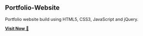 ## Portfolio-Website
Portfolio website build using HTML5, CSS3, JavaScript and jQuery.

<a href="portfolio.oceanofthings.shop/" target="_blank">**Visit Now** 🚀</a>


